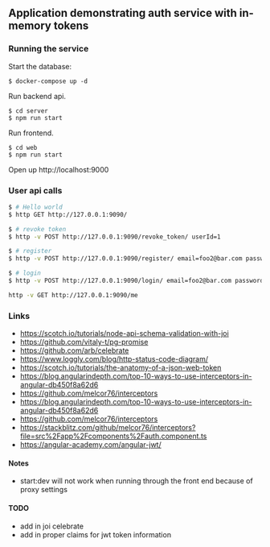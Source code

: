 ## Application demonstrating auth service with in-memory tokens

### Running the service

Start the database:

```
$ docker-compose up -d
```
 
Run backend api.

```
$ cd server
$ npm run start
```

Run frontend.

```
$ cd web
$ npm run start
```

Open up http://localhost:9000

### User api calls

```sh
$ # Hello world
$ http GET http://127.0.0.1:9090/

$ # revoke token
$ http -v POST http://127.0.0.1:9090/revoke_token/ userId=1

$ # register
$ http -v POST http://127.0.0.1:9090/register/ email=foo2@bar.com password=123456ww

$ # login
$ http -v POST http://127.0.0.1:9090/login/ email=foo2@bar.com password=123456ww

http -v GET http://127.0.0.1:9090/me
```

### Links
* https://scotch.io/tutorials/node-api-schema-validation-with-joi
* https://github.com/vitaly-t/pg-promise
* https://github.com/arb/celebrate
* https://www.loggly.com/blog/http-status-code-diagram/
* https://scotch.io/tutorials/the-anatomy-of-a-json-web-token
* https://blog.angularindepth.com/top-10-ways-to-use-interceptors-in-angular-db450f8a62d6
* https://github.com/melcor76/interceptors
* https://blog.angularindepth.com/top-10-ways-to-use-interceptors-in-angular-db450f8a62d6
* https://github.com/melcor76/interceptors
* https://stackblitz.com/github/melcor76/interceptors?file=src%2Fapp%2Fcomponents%2Fauth.component.ts
* https://angular-academy.com/angular-jwt/


#### Notes
- start:dev will not work when running through the front end because of proxy settings

#### TODO
* add in joi celebrate
* add in proper claims for jwt token information

